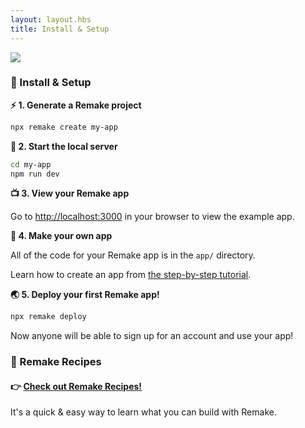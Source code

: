 ```yaml
---
layout: layout.hbs
title: Install & Setup
---
```


<img class="image--small image--center" src="https://remake.s3.amazonaws.com/smartsharp/03.svg">

### 🦄 Install & Setup


**⚡️ 1. Generate a Remake project**

```bash
npx remake create my-app
```

**🚀 2. Start the local server**

```bash
cd my-app
npm run dev
```

**📺 3. View your Remake app**

Go to [http://localhost:3000](http://localhost:3000) in your browser to view the example app.

**🎨 4. Make your own app**

All of the code for your Remake app is in the `app/` directory.

Learn how to create an app from [the step-by-step tutorial](https://docs.remaketheweb.com/introducing-remake/).

**🌏 5. Deploy your first Remake app!**

```bash
npx remake deploy
```

Now anyone will be able to sign up for an account and use your app!

### 🍕 Remake Recipes

#### 👉 [Check out Remake Recipes!](https://recipes.remaketheweb.com/)

It's a quick &amp; easy way to learn what you can build with Remake.

